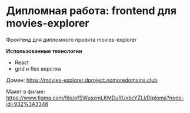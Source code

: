 # Дипломная работа: frontend для movies-explorer

Фронтенд для дипломного проекта movies-explorer

**Использованные технологии**

- React
- grid и flex верстка

Домен: https://movies-explorer.dproject.nomoredomains.club

Макет в фигме: https://www.figma.com/file/ofSWusxmLKMDuRUxbcYZLl/Diploma?node-id=932%3A3348
